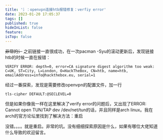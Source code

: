 ```yaml
---
title: '氵：openvpn连接htb报错修复：verfiy error'
date: 2023-01-20 17:05:37
tags: []
published: true
hideInList: false
feature: 
isTop: false
---
```


~~非常的氵~~
之前链接一直很成功，在一次pacman -Syu的滚动更新后，发现链接htb的时候一直在报错：
```
VERIFY ERROR: depth=0, error=CA signature digest algorithm too weak: C=UK, ST=City, L=London, O=HackTheBox, CN=htb, name=htb, emailAddress=info@hackthebox.eu, serial=1
```
经过一番探索，发现是需要修改openvpn的配置文件，加一行
```
tls-cipher DEFAULT:@SECLEVEL=0
```
但是如果你像我一样在这里解决了verify error的问题后，又出现了ERROR: Cannot open TUN/TAP dev /dev/net/tun的话，并且同样是arch linux。我在arch的官方论坛里找到了解决方法：重启

没错。。。。就是重启。非常的坑。没有细细探索原因是什么，如果有哪位大佬知道什么导致的欢迎留言。
